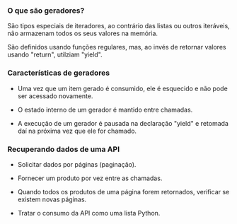 ### O que são geradores?

São tipos especiais de iteradores, ao contrário das listas ou outros iteráveis, não armazenam todos os seus valores na memória.

São definidos usando funções regulares, mas, ao invés de retornar valores usando "return", utilziam "yield".

### Características de geradores

- Uma vez que um item gerado é consumido, ele é esquecido e não pode ser acessado novamente.

- O estado interno de um gerador é mantido entre chamadas.

- A execução de um gerador é pausada na declaração "yield" e retomada daí na próxima vez que ele for chamado.

### Recuperando dados de uma API

- Solicitar dados por páginas (paginação).

- Fornecer um produto por vez entre as chamadas.

- Quando todos os produtos de uma página forem retornados, verificar se existem novas páginas.

- Tratar o consumo da API como uma lista Python.